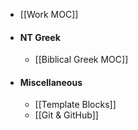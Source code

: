 - [[Work MOC]]
- #### NT Greek
	- [[Biblical Greek MOC]]
- #### Miscellaneous
	- [[Template Blocks]]
	- [[Git & GitHub]]